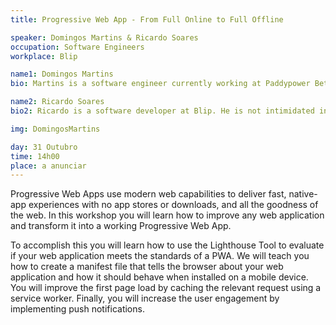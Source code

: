 ```yaml
---
title: Progressive Web App - From Full Online to Full Offline

speaker: Domingos Martins & Ricardo Soares 
occupation: Software Engineers
workplace: Blip

name1: Domingos Martins
bio: Martins is a software engineer currently working at Paddypower Betfair (BLIP). He is enthusiastic about the future of the web, that's why his main focus is building faster JS applications and experimenting with new languages and frameworks.

name2: Ricardo Soares
bio2: Ricardo is a software developer at Blip. He is not intimidated in switching between frontend and backend technologies, without forgetting to test everything to assure the quality of his code. He believes that with an amazing team the sky is the limit.

img: DomingosMartins

day: 31 Outubro
time: 14h00
place: a anunciar
---
```


Progressive Web Apps use modern web capabilities to deliver fast, native-app experiences with no app stores or downloads, and all the goodness of the web. In this workshop you will learn how to improve any web application and transform it into a working Progressive Web App. 

To accomplish this you will learn how to use the Lighthouse Tool to evaluate if your web application meets the standards of a PWA. We will teach you how to create a manifest file that tells the browser about your web application and how it should behave when installed on a mobile device. You will improve the first page load by caching the relevant request using a service worker. Finally, you will increase the user engagement by implementing push notifications.

